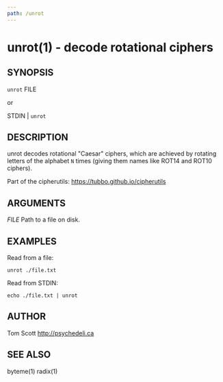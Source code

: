 ```yaml
---
path: /unrot
---
```


unrot(1) - decode rotational ciphers
======================================

## SYNOPSIS

`unrot` FILE

or

STDIN | `unrot`

## DESCRIPTION

unrot decodes rotational "Caesar" ciphers, which are achieved by
rotating letters of the alphabet `N` times (giving them names like ROT14
and ROT10 ciphers).

Part of the cipherutils: <https://tubbo.github.io/cipherutils>

## ARGUMENTS

*FILE*
  Path to a file on disk.

## EXAMPLES

Read from a file:

```
unrot ./file.txt
```

Read from STDIN:

```
echo ./file.txt | unrot
```

## AUTHOR

Tom Scott <http://psychedeli.ca>

## SEE ALSO

byteme(1)
radix(1)
